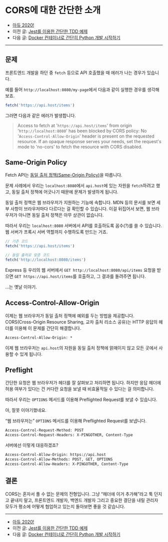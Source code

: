 # CORS에 대한 간단한 소개

- [아듀 2020!](https://adieu2020.ahastudio.com/)
- 이전 글: [Jest를 이용한 간단한 TDD 예제](https://j.mp/3mOdmyI)
- 다음 글: [Docker 컨테이너로 간단히 Python 개발 시작하기](https://j.mp/3mUGowl)

---

## 문제

프론트엔드 개발을 하던 중 `fetch` 등으로 API 호출했을 때
에러가 나는 경우가 있습니다.

예를 들어 `http://localhost:8080/my-page`에서
다음과 같이 실행한 경우를 생각해 보죠.

```javascript
fetch('https://api.host/items')
```

그러면 다음과 같은 에러가 발생합니다.

> Access to fetch at '`https://api.host/items`'
> from origin '`http://localhost:8080`'
> has been blocked by CORS policy:
> No '`Access-Control-Allow-Origin`' header
> is present on the requested resource.
> If an opaque response serves your needs,
> set the request's mode to 'no-cors'
> to fetch the resource with CORS disabled.

## Same-Origin Policy

Fetch API는
[동일 출처 정책(Same-Origin Policy)](https://developer.mozilla.org/en-US/docs/Web/Security/Same-origin_policy)을
따릅니다.

문제 사례에서 우리는 `localhost:8080`에서 `api.host`에 있는 자원을
`fetch`하려고 했고,
동일 출처 정책에 어긋나기 때문에 문제가 발생하게 됩니다.

동일 출처 정책은 웹 브라우저가 지원하는 기능에 속합니다.
MDN 등의 문서를 보면 세부 사항이 브라우저마다 다르다는 걸 확인할 수 있습니다.
이걸 뒤집어서 보면, 웹 브라우저가 아니면 동일 출처 정책은 아무 상관이 없습니다.

따라서 우리는 `localhost:8080` 서버에서 API를 호출하도록
꼼수(?)를 쓸 수 있습니다.
웹 서버가 프록시 서버 역할까지 수행하도록 만드는 거죠.

```javascript
// 기존 코드
fetch('https://api.host/items')

// 동일 출처로 맞춘 코드
fetch('http://localhost:8080/items')
```

Express 등 우리의 웹 서버에서
`GET http://localhost:8080/api/items` 요청을 받으면
`GET https://api.host/items`를 호출하고,
그 결과를 돌려주면 됩니다.

...는 옛날 이야기.

## Access-Control-Allow-Origin

이제는 웹 브라우저가 동일 출처 정책에 예외를 두는 방법을 제공합니다.
CORS(Cross-Origin Resource Sharing, 교차 출처 리소스 공유)는
HTTP 응답의 헤더를 이용해 이 문제를 간단히 해결합니다.

```txt
Access-Control-Allow-Origin: *
```

이제 웹 브라우저는 `api.host`의 자원을 동일 출처 정책에 얽매이지 않고
모든 곳에서 사용할 수 있게 됩니다.

## Preflight

간단한 요청은 웹 브라우저가 헤더를 잘 살펴보고 처리하면 됩니다.
하지만 응답 헤더에 허용 여부가 있다는 건
커다란 요청을 보낼 때 비효율적일 수 있다는 걸 의미합니다.

따라서 우리는 `OPTIONS` 메서드를 이용해 Preflighted Request를 보낼 수 있습니다.

아, 잘못 이야기했네요.

“웹 브라우저는” `OPTIONS` 메서드를 이용해 Preflighted Request를 보냅니다.

```txt
Access-Control-Request-Method: POST
Access-Control-Request-Headers: X-PINGOTHER, Content-Type
```

서버에선 이렇게 대응하겠죠?

```txt
Access-Control-Allow-Origin: https://api.host
Access-Control-Allow-Methods: POST, GET, OPTIONS
Access-Control-Allow-Headers: X-PINGOTHER, Content-Type
```

## 결론

CORS는 혼자서 풀 수 없는 문제의 전형입니다.
그냥 “헤더에 이거 추가해”라고 툭 던지고 끝내지 말고,
프론트엔드 개발자, 백엔드 개발자 그리고 중요한 결단을 내릴 관리자 모두가
평소에 어떻게 협업하고 있는지 돌아보면 좋을 것 같습니다.

---

- [아듀 2020!](https://adieu2020.ahastudio.com/)
- 이전 글: [Jest를 이용한 간단한 TDD 예제](https://j.mp/3mOdmyI)
- 다음 글: [Docker 컨테이너로 간단히 Python 개발 시작하기](https://j.mp/3mUGowl)
